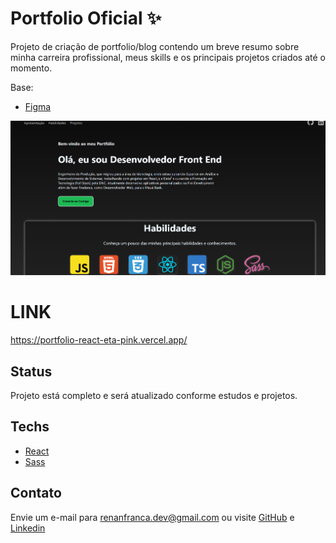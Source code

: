 # Portfolio Oficial ✨

Projeto de criação de portfolio/blog contendo um breve resumo sobre minha carreira profissional, meus skills e os principais projetos criados até o momento.

Base:
- [Figma](https://www.figma.com/file/yFT1qGLCqFZ636EhVfmuEd/Untitled?node-id=0-1&t=BqmMrSOUlkf3wudH-0)

![App Screenshot](https://github.com/RenanFrancaDev/portfolio_react/blob/main/src/images/portfolio.png)

# LINK

https://portfolio-react-eta-pink.vercel.app/

## Status

Projeto está completo e será atualizado conforme estudos e projetos.

## Techs

- [React](https://reactjs.org/)
- [Sass](https://sass-lang.com/)


## Contato

Envie um e-mail para renanfranca.dev@gmail.com ou visite [GitHub](https://github.com/RenanFrancaDev) e [Linkedin](https://www.linkedin.com/in/renan-franca/)
